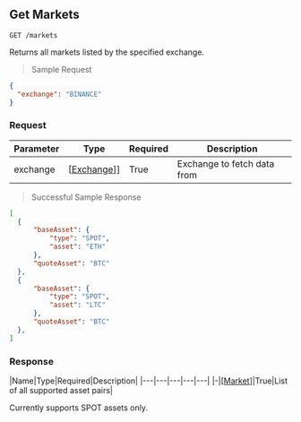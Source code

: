 
## Get Markets

`GET /markets`

Returns all markets listed by the specified exchange.

> Sample Request

```json
{
  "exchange": "BINANCE"
}
```

### Request

|Parameter|Type|Required|Description|
|---|---|---|---|
|exchange|[[Exchange](#exchange)]]|True|Exchange to fetch data from|

> Successful Sample Response

```json
[
  {
      "baseAsset": {
          "type": "SPOT",
          "asset": "ETH"
      },
      "quoteAsset": "BTC"
  },
  {
      "baseAsset": {
          "type": "SPOT",
          "asset": "LTC"
      },
      "quoteAsset": "BTC"
  },
]
```

### Response

|Name|Type|Required|Description|
|---|---|---|---|---|
|-|[[Market](#market)]|True|List of all supported asset pairs|

<aside class="notice">
Currently supports SPOT assets only.
</aside>
<!-- ### Market

|Name|Type|Required|Description|
|---|---|---|---|---|
|baseAsset|String|True|Base asset of the market|
|quoteAsset|String|True|Quote asset of the market| -->